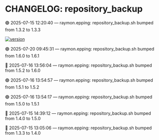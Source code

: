 # CHANGELOG: repository_backup

🟣 2025-07-15 12:20:40 — raymon.epping: repository_backup.sh bumped from 1.3.2 to 1.3.3

[![version](https://img.shields.io/badge/version-1.6.1-red)](https://github.com/raymonepping)

🟣 2025-07-20 09:45:31 — raymon.epping: repository_backup.sh bumped from 1.6.0 to 1.6.1

🔵 2025-07-16 13:56:04 — raymon.epping: repository_backup.sh bumped from 1.5.2 to 1.6.0

🟣 2025-07-16 13:54:57 — raymon.epping: repository_backup.sh bumped from 1.5.1 to 1.5.2

🟣 2025-07-16 13:54:17 — raymon.epping: repository_backup.sh bumped from 1.5.0 to 1.5.1

🔵 2025-07-15 14:39:12 — raymon.epping: repository_backup.sh bumped from 1.4.0 to 1.5.0

🔵 2025-07-15 13:05:06 — raymon.epping: repository_backup.sh bumped from 1.3.3 to 1.4.0
